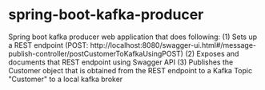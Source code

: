 # spring-boot-kafka-producer
Spring boot kafka producer web application that does following:
  (1) Sets up a REST endpoint (POST: http://localhost:8080/swagger-ui.html#/message-publish-controller/postCustomerToKafkaUsingPOST)
  (2) Exposes and documents that REST endpoint using Swagger API
  (3) Publishes the Customer object that is obtained from the REST endpoint to a Kafka Topic "Customer" to a local kafka broker
